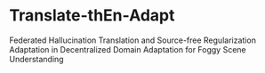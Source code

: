 # Translate-thEn-Adapt
Federated Hallucination Translation and Source-free Regularization Adaptation in Decentralized Domain Adaptation for Foggy Scene Understanding
